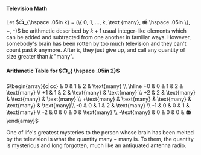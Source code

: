 
#### Television Math

Let $📺_{\hspace .05in k} = (\{ 0, 1, ..., k,  \text {many}, 📻 \hspace .05in \}, +, -)$
be arithmetic described by $k+1$ usual integer-like elements which can be added and subtracted from one another in familiar ways. However, somebody's brain has been rotten by too much television and they can't count past $k$ anymore. After $k$, they just give up, and call any quantity of size greater than $k$ "$\text{many}$".

#### Arithmetic Table for $📺_{ \hspace .05in 2}$

$\begin{array}{c|cc}
    & 0 & 1 & 2 & \text{many} \\
\hline
 +0 & 0 & 1 & 2 & \text{many} \\
 +1 & 1 & 2 & \text{many} & \text{many} \\
 +2 & 2 & \text{many} &  \text{many} & \text{many} \\
 +\text{many} & \text{many}  & \text{many}  & \text{many} & \text{many}\\
 -0 & 0 & 1 & 2  &   \text{many}  \\
 -1 & 0 & 0 & 1 &  \text{many} \\
 -2 & 0 & 0 & 0 &  \text{many} \\
 -\text{many} & 0 & 0 &  0 & 📻
\end{array}$

One of life's greatest mysteries to the person whose brain has been melted by the television is what the quantity $\text{many} - \text{many}$ is. To them, the quantity is mysterious and long forgotten, much like an antiquated antenna radio.
